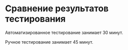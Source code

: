 # **Сравнение результатов тестирования**

Автоматизированное тестирование занимает 30 минут.

Ручное тестирование занимает 45 минут.
